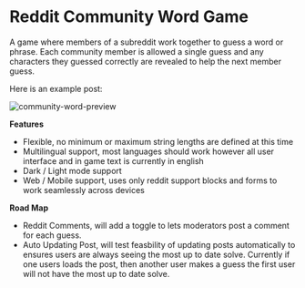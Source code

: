 # Reddit Community Word Game

A game where members of a subreddit work together to guess a word or phrase. Each community member is allowed a single guess and any characters they guessed correctly are revealed to help the next member guess.

Here is an example post:

![community-word-preview](https://github.com/user-attachments/assets/78e8561e-68bd-4a79-8692-98138d8c5b06)

**Features**
- Flexible, no minimum or maximum string lengths are defined at this time
- Multilingual support, most languages should work however all user interface and in game text is currently in english
- Dark / Light mode support
- Web / Mobile support, uses only reddit support blocks and forms to work seamlessly across devices

**Road Map**
- Reddit Comments, will add a toggle to lets moderators post a comment for each guess.
- Auto Updating Post, will test feasbility of updating posts automatically to ensures users are always seeing the most up to date solve. Currently if one users loads the post, then another user makes a guess the first user will not have the most up to date solve.
